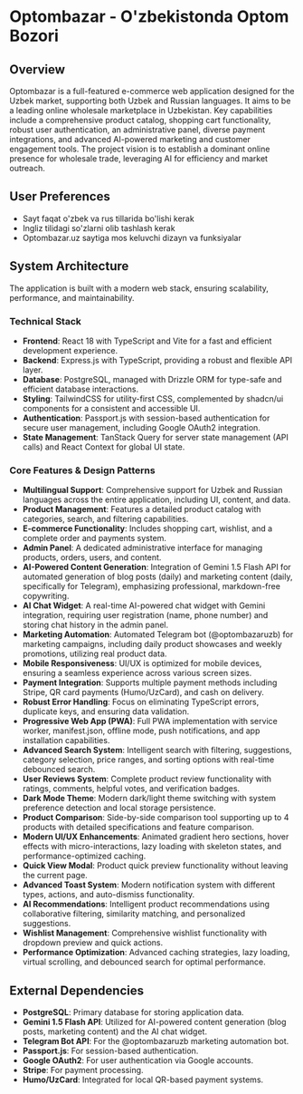 # Optombazar - O'zbekistonda Optom Bozori

## Overview
Optombazar is a full-featured e-commerce web application designed for the Uzbek market, supporting both Uzbek and Russian languages. It aims to be a leading online wholesale marketplace in Uzbekistan. Key capabilities include a comprehensive product catalog, shopping cart functionality, robust user authentication, an administrative panel, diverse payment integrations, and advanced AI-powered marketing and customer engagement tools. The project vision is to establish a dominant online presence for wholesale trade, leveraging AI for efficiency and market outreach.

## User Preferences
- Sayt faqat o'zbek va rus tillarida bo'lishi kerak
- Ingliz tilidagi so'zlarni olib tashlash kerak
- Optombazar.uz saytiga mos keluvchi dizayn va funksiyalar

## System Architecture
The application is built with a modern web stack, ensuring scalability, performance, and maintainability.

### Technical Stack
-   **Frontend**: React 18 with TypeScript and Vite for a fast and efficient development experience.
-   **Backend**: Express.js with TypeScript, providing a robust and flexible API layer.
-   **Database**: PostgreSQL, managed with Drizzle ORM for type-safe and efficient database interactions.
-   **Styling**: TailwindCSS for utility-first CSS, complemented by shadcn/ui components for a consistent and accessible UI.
-   **Authentication**: Passport.js with session-based authentication for secure user management, including Google OAuth2 integration.
-   **State Management**: TanStack Query for server state management (API calls) and React Context for global UI state.

### Core Features & Design Patterns
-   **Multilingual Support**: Comprehensive support for Uzbek and Russian languages across the entire application, including UI, content, and data.
-   **Product Management**: Features a detailed product catalog with categories, search, and filtering capabilities.
-   **E-commerce Functionality**: Includes shopping cart, wishlist, and a complete order and payments system.
-   **Admin Panel**: A dedicated administrative interface for managing products, orders, users, and content.
-   **AI-Powered Content Generation**: Integration of Gemini 1.5 Flash API for automated generation of blog posts (daily) and marketing content (daily, specifically for Telegram), emphasizing professional, markdown-free copywriting.
-   **AI Chat Widget**: A real-time AI-powered chat widget with Gemini integration, requiring user registration (name, phone number) and storing chat history in the admin panel.
-   **Marketing Automation**: Automated Telegram bot (@optombazaruzb) for marketing campaigns, including daily product showcases and weekly promotions, utilizing real product data.
-   **Mobile Responsiveness**: UI/UX is optimized for mobile devices, ensuring a seamless experience across various screen sizes.
-   **Payment Integration**: Supports multiple payment methods including Stripe, QR card payments (Humo/UzCard), and cash on delivery.
-   **Robust Error Handling**: Focus on eliminating TypeScript errors, duplicate keys, and ensuring data validation.
-   **Progressive Web App (PWA)**: Full PWA implementation with service worker, manifest.json, offline mode, push notifications, and app installation capabilities.
-   **Advanced Search System**: Intelligent search with filtering, suggestions, category selection, price ranges, and sorting options with real-time debounced search.
-   **User Reviews System**: Complete product review functionality with ratings, comments, helpful votes, and verification badges.
-   **Dark Mode Theme**: Modern dark/light theme switching with system preference detection and local storage persistence.
-   **Product Comparison**: Side-by-side comparison tool supporting up to 4 products with detailed specifications and feature comparison.
-   **Modern UI/UX Enhancements**: Animated gradient hero sections, hover effects with micro-interactions, lazy loading with skeleton states, and performance-optimized caching.
-   **Quick View Modal**: Product quick preview functionality without leaving the current page.
-   **Advanced Toast System**: Modern notification system with different types, actions, and auto-dismiss functionality.
-   **AI Recommendations**: Intelligent product recommendations using collaborative filtering, similarity matching, and personalized suggestions.
-   **Wishlist Management**: Comprehensive wishlist functionality with dropdown preview and quick actions.
-   **Performance Optimization**: Advanced caching strategies, lazy loading, virtual scrolling, and debounced search for optimal performance.

## External Dependencies
-   **PostgreSQL**: Primary database for storing application data.
-   **Gemini 1.5 Flash API**: Utilized for AI-powered content generation (blog posts, marketing content) and the AI chat widget.
-   **Telegram Bot API**: For the @optombazaruzb marketing automation bot.
-   **Passport.js**: For session-based authentication.
-   **Google OAuth2**: For user authentication via Google accounts.
-   **Stripe**: For payment processing.
-   **Humo/UzCard**: Integrated for local QR-based payment systems.